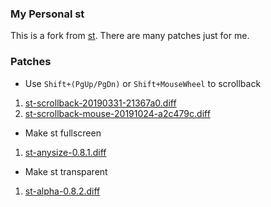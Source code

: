 ### My Personal st
This is a fork from [st](https://st.suckless.org). There are many patches just for me.

### Patches
- Use `Shift+(PgUp/PgDn)` or `Shift+MouseWheel` to scrollback
1. [st-scrollback-20190331-21367a0.diff](https://st.suckless.org/patches/scrollback/st-scrollback-20190331-21367a0.diff)
2. [st-scrollback-mouse-20191024-a2c479c.diff](https://st.suckless.org/patches/scrollback/st-scrollback-mouse-20191024-a2c479c.diff)
- Make st fullscreen
1. [st-anysize-0.8.1.diff](https://st.suckless.org/patches/anysize/st-anysize-0.8.1.diff)
- Make st transparent
1. [st-alpha-0.8.2.diff](https://st.suckless.org/patches/alpha/st-alpha-0.8.2.diff)
